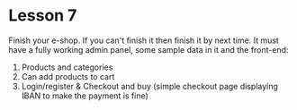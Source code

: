 # Lesson 7

Finish your e-shop. If you can't finish it then finish it by next time. It must have a fully working admin panel, some sample data in it and the front-end:

1. Products and categories
2. Can add products to cart
3. Login/register & Checkout and buy (simple checkout page displaying IBAN to make the payment is fine)